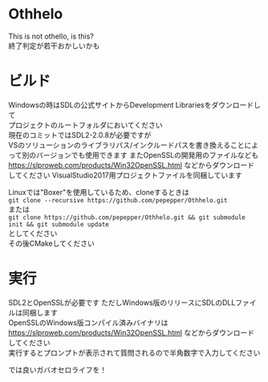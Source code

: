 # Othhelo
This is not othello, is this?  
終了判定が若干おかしいかも
# ビルド
Windowsの時はSDLの公式サイトからDevelopment Librariesをダウンロードして  
プロジェクトのルートフォルダにおいてください  
現在のコミットではSDL2-2.0.8が必要ですが  
VSのソリューションのライブラリパス/インクルードパスを書き換えることによって別のバージョンでも使用できます 
またOpenSSLの開発用のファイルなども https://slproweb.com/products/Win32OpenSSL.html などからダウンロードしてください
VisualStudio2017用プロジェクトファイルを同梱しています  
  
Linuxでは"Boxer"を使用しているため、cloneするときは  
`git clone --recursive https://github.com/pepepper/Othhelo.git`  
または  
`git clone https://github.com/pepepper/Othhelo.git && git submodule init && git submodule update`  
としてください  
その後CMakeしてください  

# 実行
SDL2とOpenSSLが必要です ただしWindows版のリリースにSDLのDLLファイルは同梱します  
OpenSSLのWindows版コンパイル済みバイナリは https://slproweb.com/products/Win32OpenSSL.html などからダウンロードしてください  
実行するとプロンプトが表示されて質問されるので半角数字で入力してください  
  
では良いガバオセロライフを！
